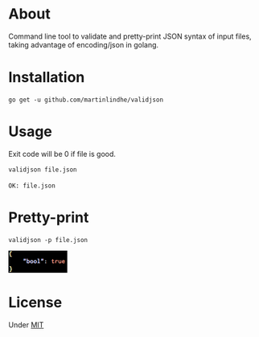 # About

Command line tool to validate and pretty-print JSON syntax of
input files, taking advantage of encoding/json in golang.


# Installation

    go get -u github.com/martinlindhe/validjson


# Usage

Exit code will be 0 if file is good.

    validjson file.json

    OK: file.json


# Pretty-print

    validjson -p file.json

![screenshot](examples/pretty.png)


# License

Under [MIT](LICENSE)
